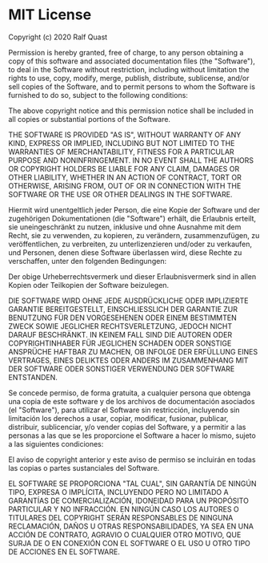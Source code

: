 # MIT License

Copyright (c) 2020 Ralf Quast

Permission is hereby granted, free of charge, to any person obtaining a copy
of this software and associated documentation files (the "Software"), to deal
in the Software without restriction, including without limitation the rights
to use, copy, modify, merge, publish, distribute, sublicense, and/or sell
copies of the Software, and to permit persons to whom the Software is
furnished to do so, subject to the following conditions:

The above copyright notice and this permission notice shall be included in all
copies or substantial portions of the Software.

THE SOFTWARE IS PROVIDED "AS IS", WITHOUT WARRANTY OF ANY KIND, EXPRESS OR
IMPLIED, INCLUDING BUT NOT LIMITED TO THE WARRANTIES OF MERCHANTABILITY,
FITNESS FOR A PARTICULAR PURPOSE AND NONINFRINGEMENT. IN NO EVENT SHALL THE
AUTHORS OR COPYRIGHT HOLDERS BE LIABLE FOR ANY CLAIM, DAMAGES OR OTHER
LIABILITY, WHETHER IN AN ACTION OF CONTRACT, TORT OR OTHERWISE, ARISING FROM,
OUT OF OR IN CONNECTION WITH THE SOFTWARE OR THE USE OR OTHER DEALINGS IN THE
SOFTWARE.

Hiermit wird unentgeltlich jeder Person, die eine Kopie der Software und der
zugehörigen Dokumentationen (die "Software") erhält, die Erlaubnis erteilt,
sie uneingeschränkt zu nutzen, inklusive und ohne Ausnahme mit dem Recht, sie
zu verwenden, zu kopieren, zu verändern, zusammenzufügen, zu veröffentlichen,
zu verbreiten, zu unterlizenzieren und/oder zu verkaufen, und Personen, denen
diese Software überlassen wird, diese Rechte zu verschaffen, unter den
folgenden Bedingungen:

Der obige Urheberrechtsvermerk und dieser Erlaubnisvermerk sind in allen
Kopien oder Teilkopien der Software beizulegen.

DIE SOFTWARE WIRD OHNE JEDE AUSDRÜCKLICHE ODER IMPLIZIERTE GARANTIE
BEREITGESTELLT, EINSCHLIESSLICH DER GARANTIE ZUR BENUTZUNG FÜR DEN 
VORGESEHENEN ODER EINEM BESTIMMTEN ZWECK SOWIE JEGLICHER RECHTSVERLETZUNG,
JEDOCH NICHT DARAUF BESCHRÄNKT. IN KEINEM FALL SIND DIE AUTOREN ODER 
COPYRIGHTINHABER FÜR JEGLICHEN SCHADEN ODER SONSTIGE ANSPRÜCHE HAFTBAR ZU
MACHEN, OB INFOLGE DER ERFÜLLUNG EINES VERTRAGES, EINES DELIKTES ODER ANDERS
IM ZUSAMMENHANG MIT DER SOFTWARE ODER SONSTIGER VERWENDUNG DER SOFTWARE
ENTSTANDEN.

Se concede permiso, de forma gratuita, a cualquier persona que obtenga una
copia de este software y de los archivos de documentación asociados (el 
"Software"), para utilizar el Software sin restricción, incluyendo sin
limitación los derechos a usar, copiar, modificar, fusionar, publicar, 
distribuir, sublicenciar, y/o vender copias del Software, y a permitir a las
personas a las que se les proporcione el Software a hacer lo mismo, sujeto a
las siguientes condiciones:

El aviso de copyright anterior y este aviso de permiso se incluirán en todas
las copias o partes sustanciales del Software.

EL SOFTWARE SE PROPORCIONA "TAL CUAL", SIN GARANTÍA DE NINGÚN TIPO, EXPRESA O
IMPLÍCITA, INCLUYENDO PERO NO LIMITADO A GARANTÍAS DE COMERCIALIZACIÓN,
IDONEIDAD PARA UN PROPÓSITO PARTICULAR Y NO INFRACCIÓN. EN NINGÚN CASO LOS
AUTORES O TITULARES DEL COPYRIGHT SERÁN RESPONSABLES DE NINGUNA RECLAMACIÓN,
DAÑOS U OTRAS RESPONSABILIDADES, YA SEA EN UNA ACCIÓN DE CONTRATO, AGRAVIO O
CUALQUIER OTRO MOTIVO, QUE SURJA DE O EN CONEXIÓN CON EL SOFTWARE O EL USO U
OTRO TIPO DE ACCIONES EN EL SOFTWARE.
